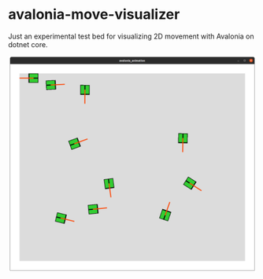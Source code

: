 # avalonia-move-visualizer
Just an experimental test bed for visualizing 2D movement with Avalonia on dotnet core.

![Screenshot](material/screenshot.png)